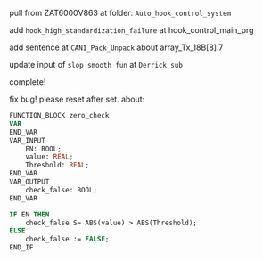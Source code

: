 pull from ZAT6000V863 at folder: `Auto_hook_control_system`

add `hook_high_standardization_failure` at hook_control_main_prg

add sentence at `CAN1_Pack_Unpack` about array_Tx_18B[8].7

update input of `slop_smooth_fun` at `Derrick_sub`

complete!

fix bug! please reset after set. about:
```pascal
FUNCTION_BLOCK zero_check
VAR
END_VAR
VAR_INPUT
	EN: BOOL;
	value: REAL;
	Threshold: REAL;
END_VAR
VAR_OUTPUT
	check_false: BOOL;
END_VAR

IF EN THEN
	check_false S= ABS(value) > ABS(Threshold);
ELSE
	check_false := FALSE;
END_IF
```
